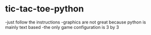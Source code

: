 # tic-tac-toe-python
-just follow the instructions 
-graphics are not great because python is mainly text based
-the only game configuration is 3 by 3

